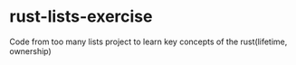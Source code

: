 # rust-lists-exercise
Code from too many lists project to learn key concepts of the rust(lifetime, ownership)
